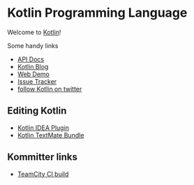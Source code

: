 # Kotlin Programming Language

Welcome to [Kotlin](http://www.jetbrains.com/kotlin)!

Some handy links

 * [API Docs](versions/snapshot/apidocs/index.html)
 * [Kotlin Blog](http://blog.jetbrains.com/kotlin/)
 * [Web Demo](http://kotlin-demo.jetbrains.com/)
 * [Issue Tracker](http://youtrack.jetbrains.com/issues/KT)
 * [follow Kotlin on twitter](http://twitter.com/#!/project_kotlin)

## Editing Kotlin

 * [Kotlin IDEA Plugin](http://hadihariri.com/2012/02/17/the-kotlin-journey-part-i-getting-things-set-up/)
 * [Kotlin TextMate Bundle](https://github.com/k33g/kotlin-textmate-bundle#readme)

## Kommitter links

* [TeamCity CI build](http://teamcity.jetbrains.com/project.html?projectId=project67&tab=projectOverview)